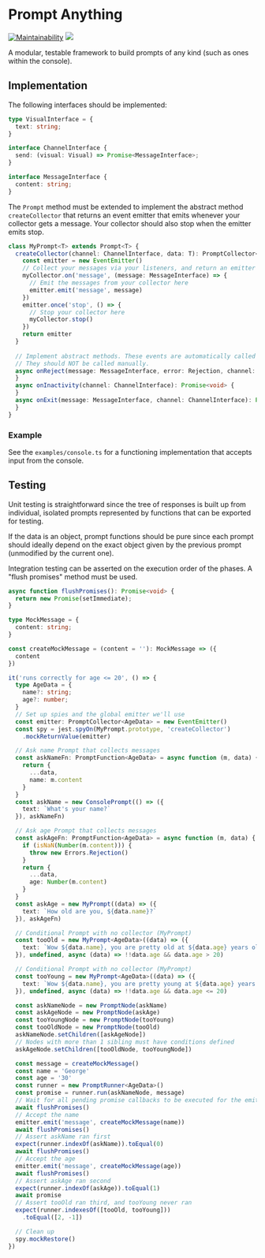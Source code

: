 
# Prompt Anything
[![Maintainability](https://api.codeclimate.com/v1/badges/4be50d131276538502d1/maintainability)](https://codeclimate.com/github/synzen/discord-menus/maintainability)
<a href="https://codeclimate.com/github/synzen/discord-menus/test_coverage"><img src="https://api.codeclimate.com/v1/badges/4be50d131276538502d1/test_coverage" /></a>

A modular, testable framework to build prompts of any kind (such as ones within the console).

## Implementation

The following interfaces should be implemented:
```ts
type VisualInterface = {
  text: string;
}

interface ChannelInterface {
  send: (visual: Visual) => Promise<MessageInterface>;
}

interface MessageInterface {
  content: string;
}

```
The `Prompt` method must be extended to implement the abstract method `createCollector` that returns an event emitter that emits whenever your collector gets a message. Your collector should also stop when the emitter emits stop.
```ts
class MyPrompt<T> extends Prompt<T> {
  createCollector(channel: ChannelInterface, data: T): PromptCollector<T> {
    const emitter = new EventEmitter()
    // Collect your messages via your listeners, and return an emitter that follows these rules
    myCollector.on('message', (message: MessageInterface) => {
      // Emit the messages from your collector here
      emitter.emit('message', message)
    })
    emitter.once('stop', () => {
      // Stop your collector here
      myCollector.stop()
    })
    return emitter
  }
  
  // Implement abstract methods. These events are automatically called
  // They should NOT be called manually.
  async onReject(message: MessageInterface, error: Rejection, channel: ChannelInterface): Promise<void> {
  }
  async onInactivity(channel: ChannelInterface): Promise<void> {
  }
  async onExit(message: MessageInterface, channel: ChannelInterface): Promise<void> {
  }
}
```
### Example

See the `examples/console.ts` for a functioning implementation that accepts input from the console.

## Testing

Unit testing is straightforward since the tree of responses is built up from individual, isolated prompts represented by functions that can be exported for testing.

If the data is an object, prompt functions should be pure since each prompt should ideally depend on the exact object given by the previous prompt (unmodified by the current one).

Integration testing can be asserted on the execution order of the phases. A "flush promises" method must be used.
```ts
async function flushPromises(): Promise<void> {
  return new Promise(setImmediate);
}

type MockMessage = {
  content: string;
}

const createMockMessage = (content = ''): MockMessage => ({
  content
})

it('runs correctly for age <= 20', () => {
  type AgeData = {
    name?: string;
    age?: number;
  }
  // Set up spies and the global emitter we'll use
  const emitter: PromptCollector<AgeData> = new EventEmitter()
  const spy = jest.spyOn(MyPrompt.prototype, 'createCollector')
    .mockReturnValue(emitter)

  // Ask name Prompt that collects messages
  const askNameFn: PromptFunction<AgeData> = async function (m, data) {
    return {
      ...data,
      name: m.content
    }
  }
  const askName = new ConsolePrompt(() => ({
    text: `What's your name?`
  }), askNameFn)

  // Ask age Prompt that collects messages
  const askAgeFn: PromptFunction<AgeData> = async function (m, data) {
    if (isNaN(Number(m.content))) {
      throw new Errors.Rejection()
    }
    return {
      ...data,
      age: Number(m.content)
    }
  }
  const askAge = new MyPrompt((data) => ({
    text: `How old are you, ${data.name}?`
  }), askAgeFn)

  // Conditional Prompt with no collector (MyPrompt)
  const tooOld = new MyPrompt<AgeData>((data) => ({
    text: `Wow ${data.name}, you are pretty old at ${data.age} years old!`
  }), undefined, async (data) => !!data.age && data.age > 20)

  // Conditional Prompt with no collector (MyPrompt)
  const tooYoung = new MyPrompt<AgeData>((data) => ({
    text: `Wow ${data.name}, you are pretty young at ${data.age} years old!`
  }), undefined, async (data) => !!data.age && data.age <= 20)

  const askNameNode = new PromptNode(askName)
  const askAgeNode = new PromptNode(askAge)
  const tooYoungNode = new PromptNode(tooYoung)
  const tooOldNode = new PromptNode(tooOld)
  askNameNode.setChildren([askAgeNode])
  // Nodes with more than 1 sibling must have conditions defined
  askAgeNode.setChildren([tooOldNode, tooYoungNode])

  const message = createMockMessage()
  const name = 'George'
  const age = '30'
  const runner = new PromptRunner<AgeData>()
  const promise = runner.run(askNameNode, message)
  // Wait for all pending promise callbacks to be executed for the emitter to set up
  await flushPromises()
  // Accept the name
  emitter.emit('message', createMockMessage(name))
  await flushPromises()
  // Assert askName ran first
  expect(runner.indexOf(askName)).toEqual(0)
  await flushPromises()
  // Accept the age
  emitter.emit('message', createMockMessage(age))
  await flushPromises()
  // Assert askAge ran second
  expect(runner.indexOf(askAge)).toEqual(1)
  await promise
  // Assert tooOld ran third, and tooYoung never ran
  expect(runner.indexesOf([tooOld, tooYoung]))
    .toEqual([2, -1])

  // Clean up
  spy.mockRestore()
})
```
